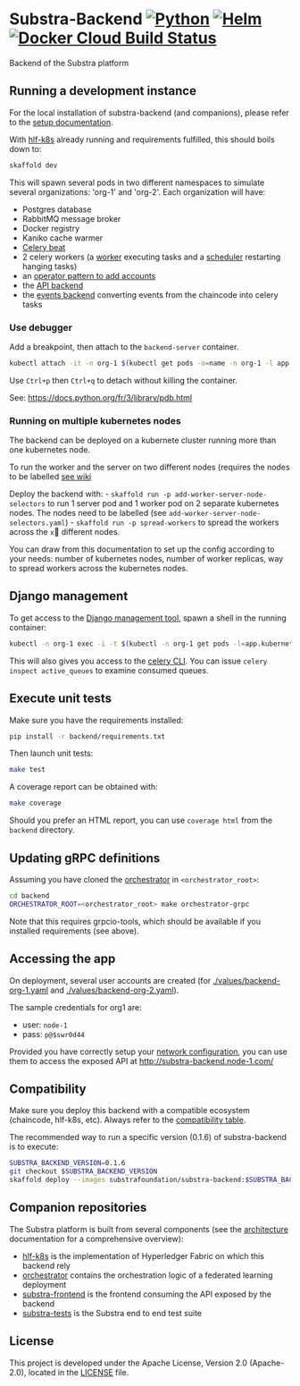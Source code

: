 # Substra-Backend [![Python](https://github.com/SubstraFoundation/substra-backend/workflows/Python/badge.svg)](https://github.com/SubstraFoundation/substra-backend/actions?query=workflow%3APython) [![Helm](https://github.com/SubstraFoundation/substra-backend/workflows/Helm/badge.svg)](https://github.com/SubstraFoundation/substra-backend/actions?query=workflow%3AHelm) [![Docker Cloud Build Status](https://img.shields.io/docker/cloud/build/substrafoundation/substra-backend)](https://hub.docker.com/r/substrafoundation/substra-backend/builds)

Backend of the Substra platform

## Running a development instance

For the local installation of substra-backend (and companions), please refer to the [setup documentation](https://doc.substra.ai/setup/local_install_skaffold.html).

With [hlf-k8s](https://github.com/SubstraFoundation/hlf-k8s) already running and requirements fulfilled, this should boils down to:
```sh
skaffold dev
```

This will spawn several pods in two different namespaces to simulate several organizations: 'org-1' and 'org-2'.
Each organization will have:
- Postgres database
- RabbitMQ message broker
- Docker registry
- Kaniko cache warmer
- [Celery beat](./charts/substra-backend/templates/deployment-celerybeat.yaml)
- 2 celery workers (a [worker](./charts/substra-backend/templates/deployment-worker.yaml) executing tasks and a [scheduler](./charts/substra-backend/templates/deployment-scheduler.yaml) restarting hanging tasks)
- an [operator pattern to add accounts](./charts/substra-backend/templates/add-account-operator.yaml)
- the [API backend](./charts/substra-backend/templates/deployment-server.yaml)
- the [events backend](./charts/substra-backend/templates/deployment-events.yaml) converting events from the chaincode into celery tasks

### Use debugger

Add a breakpoint, then attach to the `backend-server` container.

```sh
kubectl attach -it -n org-1 $(kubectl get pods -o=name -n org-1 -l app.kubernetes.io/name=substra-backend-server)
```

Use `Ctrl+p` then `Ctrl+q` to detach without killing the container.

See: https://docs.python.org/fr/3/library/pdb.html

### Running on multiple kubernetes nodes

The backend can be deployed on a kubernete cluster running more than one kubernetes node.

To run the worker and the server on two different nodes (requires the nodes to be labelled [see wiki](`https://github.com/owkin/connect-backend/wiki/Running-the-backend-on-Multinode`)

Deploy the backend with:
    - `skaffold run -p add-worker-server-node-selectors` to run 1 server pod and 1 worker pod on 2 separate kubernetes nodes. The nodes need to be labelled (see `add-worker-server-node-selectors.yaml`)
    - `skaffold run -p spread-workers` to spread the workers across the `x` different nodes.

You can draw from this documentation to set up the config according to your needs: number of kubernetes nodes, number of worker replicas, way to spread workers across the kubernetes nodes.

## Django management

To get access to the [Django management tool](https://docs.djangoproject.com/en/2.2/ref/django-admin), spawn a shell in the running container:
```sh
kubectl -n org-1 exec -i -t $(kubectl -n org-1 get pods -l=app.kubernetes.io/name=substra-backend-server -o name) -c substra-backend -- /bin/bash
```

This will also gives you access to the [celery CLI](https://docs.celeryproject.org/en/stable/reference/cli.html). You can issue `celery inspect active_queues` to examine consumed queues.

## Execute unit tests

Make sure you have the requirements installed:
```sh
pip install -r backend/requirements.txt
```

Then launch unit tests:
```sh
make test
```

A coverage report can be obtained with:
```sh
make coverage
```

Should you prefer an HTML report, you can use `coverage html` from the `backend` directory.

## Updating gRPC definitions

Assuming you have cloned the [orchestrator](https://github.com/owkin/orchestrator) in `<orchestrator_root>`:
```sh
cd backend
ORCHESTRATOR_ROOT=<orchestrator_root> make orchestrator-grpc
```

Note that this requires grpcio-tools, which should be available if you installed requirements (see above).

## Accessing the app

On deployment, several user accounts are created (for [./values/backend-org-1.yaml](org1) and [./values/backend-org-2.yaml](org2)).

The sample credentials for org1 are:
- user: `node-1`
- pass: `p@$swr0d44`

Provided you have correctly setup your [network configuration](https://doc.substra.ai/setup/local_install_skaffold.html#network), you can use them to access the exposed API at http://substra-backend.node-1.com/

## Compatibility

Make sure you deploy this backend with a compatible ecosystem (chaincode, hlf-k8s, etc).
Always refer to the [compatibility table](https://github.com/SubstraFoundation/substra#compatibility-table).

The recommended way to run a specific version (0.1.6) of substra-backend is to execute:

```bash
SUBSTRA_BACKEND_VERSION=0.1.6
git checkout $SUBSTRA_BACKEND_VERSION
skaffold deploy --images substrafoundation/substra-backend:$SUBSTRA_BACKEND_VERSION
```

## Companion repositories

The Substra platform is built from several components (see the [architecture](https://doc.substra.ai/architecture.html) documentation for a comprehensive overview):

- [hlf-k8s](https://github.com/SubstraFoundation/hlf-k8s) is the implementation of Hyperledger Fabric on which this backend rely
- [orchestrator](https://github.com/owkin/orchestrator) contains the orchestration logic of a federated learning deployment
- [substra-frontend](https://github.com/SubstraFoundation/substra-frontend) is the frontend consuming the API exposed by the backend
- [substra-tests](https://github.com/SubstraFoundation/substra-tests) is the Substra end to end test suite

## License

This project is developed under the Apache License, Version 2.0 (Apache-2.0), located in the [LICENSE](./LICENSE) file.
